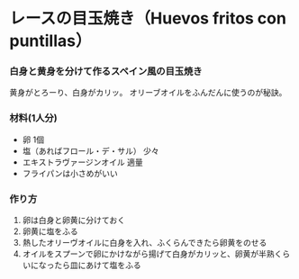 # レースの目玉焼き（Huevos fritos con puntillas）

### 白身と黄身を分けて作るスペイン風の目玉焼き

黄身がとろーり、白身がカリッ。
オリーブオイルをふんだんに使うのが秘訣。

### 材料(1人分)
- 卵 1個
- 塩（あればフロール・デ・サル） 少々
- エキストラヴァージンオイル 適量
- フライパンは小さめがいい

### 作り方
1. 卵は白身と卵黄に分けておく
2. 卵黄に塩をふる
3. 熱したオリーヴオイルに白身を入れ、ふくらんできたら卵黄をのせる
4. オイルをスプーンで卵にかけながら揚げて白身がカリッと、卵黄が半熟くらいになったら皿にあけて塩をふる
